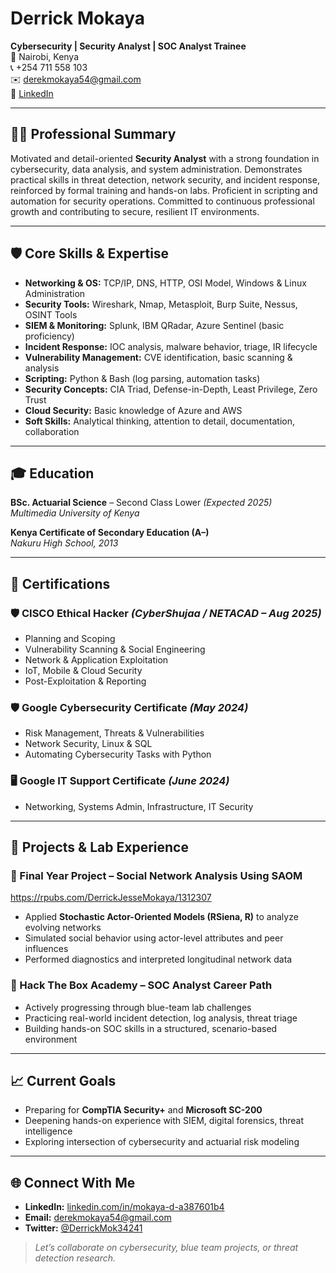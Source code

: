 # Derrick Mokaya  
**Cybersecurity | Security Analyst | SOC Analyst Trainee**  
📍 Nairobi, Kenya  
📞 +254 711 558 103  
✉️ derekmokaya54@gmail.com  
🔗 [LinkedIn](https://www.linkedin.com/in/mokaya-d-a387601b4/)

---

## 👨‍💻 Professional Summary  
Motivated and detail-oriented **Security Analyst** with a strong foundation in cybersecurity, data analysis, and system administration. Demonstrates practical skills in threat detection, network security, and incident response, reinforced by formal training and hands-on labs. Proficient in scripting and automation for security operations. Committed to continuous professional growth and contributing to secure, resilient IT environments.

---

## 🛡️ Core Skills & Expertise

- **Networking & OS:** TCP/IP, DNS, HTTP, OSI Model, Windows & Linux Administration  
- **Security Tools:** Wireshark, Nmap, Metasploit, Burp Suite, Nessus, OSINT Tools  
- **SIEM & Monitoring:** Splunk, IBM QRadar, Azure Sentinel (basic proficiency)  
- **Incident Response:** IOC analysis, malware behavior, triage, IR lifecycle  
- **Vulnerability Management:** CVE identification, basic scanning & analysis  
- **Scripting:** Python & Bash (log parsing, automation tasks)  
- **Security Concepts:** CIA Triad, Defense-in-Depth, Least Privilege, Zero Trust  
- **Cloud Security:** Basic knowledge of Azure and AWS  
- **Soft Skills:** Analytical thinking, attention to detail, documentation, collaboration

---

## 🎓 Education

**BSc. Actuarial Science** – Second Class Lower *(Expected 2025)*  
*Multimedia University of Kenya*

**Kenya Certificate of Secondary Education (A–)**  
*Nakuru High School, 2013*

---

## 📜 Certifications

### 🛡️ CISCO Ethical Hacker *(CyberShujaa / NETACAD – Aug 2025)*
- Planning and Scoping
- Vulnerability Scanning & Social Engineering
- Network & Application Exploitation
- IoT, Mobile & Cloud Security
- Post-Exploitation & Reporting

### 🛡️ Google Cybersecurity Certificate *(May 2024)*
- Risk Management, Threats & Vulnerabilities
- Network Security, Linux & SQL
- Automating Cybersecurity Tasks with Python

### 🖥️ Google IT Support Certificate *(June 2024)*
- Networking, Systems Admin, Infrastructure, IT Security

---

## 🧪 Projects & Lab Experience

### **🎯 Final Year Project – Social Network Analysis Using SAOM**
https://rpubs.com/DerrickJesseMokaya/1312307
- Applied **Stochastic Actor-Oriented Models (RSiena, R)** to analyze evolving networks  
- Simulated social behavior using actor-level attributes and peer influences  
- Performed diagnostics and interpreted longitudinal network data

### **🔐 Hack The Box Academy – SOC Analyst Career Path**
- Actively progressing through blue-team lab challenges  
- Practicing real-world incident detection, log analysis, threat triage  
- Building hands-on SOC skills in a structured, scenario-based environment

---

## 📈 Current Goals
- Preparing for **CompTIA Security+** and **Microsoft SC-200**  
- Deepening hands-on experience with SIEM, digital forensics, threat intelligence  
- Exploring intersection of cybersecurity and actuarial risk modeling

---

## 🌐 Connect With Me
- **LinkedIn:** [linkedin.com/in/mokaya-d-a387601b4](https://www.linkedin.com/in/mokaya-d-a387601b4/)  
- **Email:** derekmokaya54@gmail.com  
- **Twitter:** [@DerrickMok34241](https://x.com/DerrickMok34241)

> *Let’s collaborate on cybersecurity, blue team projects, or threat detection research.*
